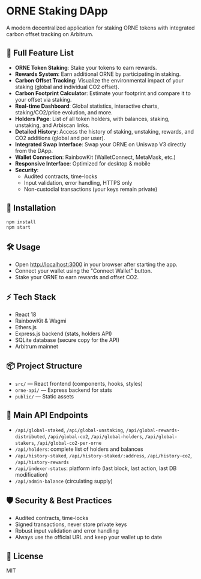 # ORNE Staking DApp

A modern decentralized application for staking ORNE tokens with integrated carbon offset tracking on Arbitrum.

## 🌱 Full Feature List

- **ORNE Token Staking**: Stake your tokens to earn rewards.
- **Rewards System**: Earn additional ORNE by participating in staking.
- **Carbon Offset Tracking**: Visualize the environmental impact of your staking (global and individual CO2 offset).
- **Carbon Footprint Calculator**: Estimate your footprint and compare it to your offset via staking.
- **Real-time Dashboard**: Global statistics, interactive charts, staking/CO2/price evolution, and more.
- **Holders Page**: List of all token holders, with balances, staking, unstaking, and Arbiscan links.
- **Detailed History**: Access the history of staking, unstaking, rewards, and CO2 additions (global and per user).
- **Integrated Swap Interface**: Swap your ORNE on Uniswap V3 directly from the DApp.
- **Wallet Connection**: RainbowKit (WalletConnect, MetaMask, etc.)
- **Responsive Interface**: Optimized for desktop & mobile
- **Security**:
  - Audited contracts, time-locks
  - Input validation, error handling, HTTPS only
  - Non-custodial transactions (your keys remain private)

## 🚀 Installation

```bash
npm install
npm start
```

## 🛠️ Usage

- Open [http://localhost:3000](http://localhost:3000) in your browser after starting the app.
- Connect your wallet using the "Connect Wallet" button.
- Stake your ORNE to earn rewards and offset CO2.

## ⚡ Tech Stack
- React 18
- RainbowKit & Wagmi
- Ethers.js
- Express.js backend (stats, holders API)
- SQLite database (secure copy for the API)
- Arbitrum mainnet

## 📦 Project Structure
- `src/` — React frontend (components, hooks, styles)
- `orne-api/` — Express backend for stats
- `public/` — Static assets

## 🔗 Main API Endpoints
- `/api/global-staked`, `/api/global-unstaking`, `/api/global-rewards-distributed`, `/api/global-co2`, `/api/global-holders`, `/api/global-stakers`, `/api/global-co2-per-orne`
- `/api/holders`: complete list of holders and balances
- `/api/history-staked`, `/api/history-staked/:address`, `/api/history-co2`, `/api/history-rewards`
- `/api/indexer-status`: platform info (last block, last action, last DB modification)
- `/api/admin-balance` (circulating supply)

## 🛡️ Security & Best Practices
- Audited contracts, time-locks
- Signed transactions, never store private keys
- Robust input validation and error handling
- Always use the official URL and keep your wallet up to date

## 📝 License
MIT
